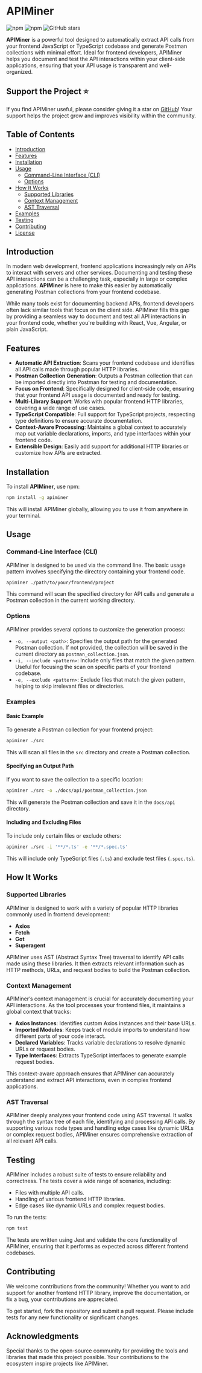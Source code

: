 # APIMiner

![npm](https://img.shields.io/npm/v/apiminer?label=npm%20version)
![npm](https://img.shields.io/npm/l/apiminer)
![GitHub stars](https://img.shields.io/github/stars/munafio/apiminer?style=social)

**APIMiner** is a powerful tool designed to automatically extract API calls from your frontend JavaScript or TypeScript codebase and generate Postman collections with minimal effort. Ideal for frontend developers, APIMiner helps you document and test the API interactions within your client-side applications, ensuring that your API usage is transparent and well-organized.

## Support the Project ⭐

If you find APIMiner useful, please consider giving it a star on [GitHub](https://github.com/munafio/apiminer)! Your support helps the project grow and improves visibility within the community.

## Table of Contents

- [Introduction](#introduction)
- [Features](#features)
- [Installation](#installation)
- [Usage](#usage)
  - [Command-Line Interface (CLI)](#command-line-interface-cli)
  - [Options](#options)
- [How It Works](#how-it-works)
  - [Supported Libraries](#supported-libraries)
  - [Context Management](#context-management)
  - [AST Traversal](#ast-traversal)
- [Examples](#examples)
- [Testing](#testing)
- [Contributing](#contributing)
- [License](#license)

## Introduction

In modern web development, frontend applications increasingly rely on APIs to interact with servers and other services. Documenting and testing these API interactions can be a challenging task, especially in large or complex applications. **APIMiner** is here to make this easier by automatically generating Postman collections from your frontend codebase.

While many tools exist for documenting backend APIs, frontend developers often lack similar tools that focus on the client side. APIMiner fills this gap by providing a seamless way to document and test all API interactions in your frontend code, whether you're building with React, Vue, Angular, or plain JavaScript.

## Features

- **Automatic API Extraction**: Scans your frontend codebase and identifies all API calls made through popular HTTP libraries.
- **Postman Collection Generation**: Outputs a Postman collection that can be imported directly into Postman for testing and documentation.
- **Focus on Frontend**: Specifically designed for client-side code, ensuring that your frontend API usage is documented and ready for testing.
- **Multi-Library Support**: Works with popular frontend HTTP libraries, covering a wide range of use cases.
- **TypeScript Compatible**: Full support for TypeScript projects, respecting type definitions to ensure accurate documentation.
- **Context-Aware Processing**: Maintains a global context to accurately map out variable declarations, imports, and type interfaces within your frontend code.
- **Extensible Design**: Easily add support for additional HTTP libraries or customize how APIs are extracted.

## Installation

To install **APIMiner**, use npm:

```bash
npm install -g apiminer
```

This will install APIMiner globally, allowing you to use it from anywhere in your terminal.

## Usage

### Command-Line Interface (CLI)

APIMiner is designed to be used via the command line. The basic usage pattern involves specifying the directory containing your frontend code.

```bash
apiminer ./path/to/your/frontend/project
```

This command will scan the specified directory for API calls and generate a Postman collection in the current working directory.

### Options

APIMiner provides several options to customize the generation process:

- `-o, --output <path>`: Specifies the output path for the generated Postman collection. If not provided, the collection will be saved in the current directory as `postman_collection.json`.
- `-i, --include <pattern>`: Include only files that match the given pattern. Useful for focusing the scan on specific parts of your frontend codebase.
- `-e, --exclude <pattern>`: Exclude files that match the given pattern, helping to skip irrelevant files or directories.

### Examples

#### Basic Example

To generate a Postman collection for your frontend project:

```bash
apiminer ./src
```

This will scan all files in the `src` directory and create a Postman collection.

#### Specifying an Output Path

If you want to save the collection to a specific location:

```bash
apiminer ./src -o ./docs/api/postman_collection.json
```

This will generate the Postman collection and save it in the `docs/api` directory.

#### Including and Excluding Files

To include only certain files or exclude others:

```bash
apiminer ./src -i '**/*.ts' -e '**/*.spec.ts'
```

This will include only TypeScript files (`.ts`) and exclude test files (`.spec.ts`).

## How It Works

### Supported Libraries

APIMiner is designed to work with a variety of popular HTTP libraries commonly used in frontend development:

- **Axios**
- **Fetch**
- **Got**
- **Superagent**

APIMiner uses AST (Abstract Syntax Tree) traversal to identify API calls made using these libraries. It then extracts relevant information such as HTTP methods, URLs, and request bodies to build the Postman collection.

### Context Management

APIMiner’s context management is crucial for accurately documenting your API interactions. As the tool processes your frontend files, it maintains a global context that tracks:

- **Axios Instances**: Identifies custom Axios instances and their base URLs.
- **Imported Modules**: Keeps track of module imports to understand how different parts of your code interact.
- **Declared Variables**: Tracks variable declarations to resolve dynamic URLs or request bodies.
- **Type Interfaces**: Extracts TypeScript interfaces to generate example request bodies.

This context-aware approach ensures that APIMiner can accurately understand and extract API interactions, even in complex frontend applications.

### AST Traversal

APIMiner deeply analyzes your frontend code using AST traversal. It walks through the syntax tree of each file, identifying and processing API calls. By supporting various node types and handling edge cases like dynamic URLs or complex request bodies, APIMiner ensures comprehensive extraction of all relevant API calls.

## Testing

APIMiner includes a robust suite of tests to ensure reliability and correctness. The tests cover a wide range of scenarios, including:

- Files with multiple API calls.
- Handling of various frontend HTTP libraries.
- Edge cases like dynamic URLs and complex request bodies.

To run the tests:

```bash
npm test
```

The tests are written using Jest and validate the core functionality of APIMiner, ensuring that it performs as expected across different frontend codebases.

## Contributing

We welcome contributions from the community! Whether you want to add support for another frontend HTTP library, improve the documentation, or fix a bug, your contributions are appreciated.

To get started, fork the repository and submit a pull request. Please include tests for any new functionality or significant changes.

## Acknowledgments

Special thanks to the open-source community for providing the tools and libraries that made this project possible. Your contributions to the ecosystem inspire projects like APIMiner.
